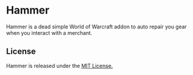 # Hammer

Hammer is a dead simple World of Warcraft addon to auto repair you gear when you interact with a merchant.

## License

Hammer is released under the [MIT License.](https://github.com/casperstorm/hammer/blob/master/LICENSE)
